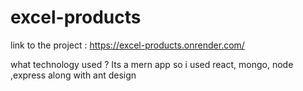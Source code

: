 # excel-products

link to the project : https://excel-products.onrender.com/ 

what technology used ?  Its a mern app so i used react, mongo, node ,express along with ant design 
